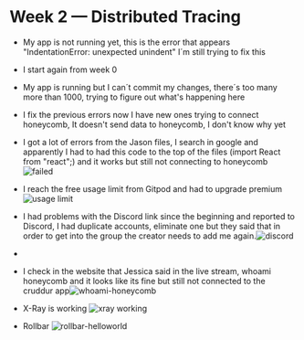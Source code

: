 # Week 2 — Distributed Tracing

- My app is not running yet, this is the error that appears  "IndentationError: unexpected unindent" I´m still trying to fix this
- I start again from week 0
- My app is running but I can´t commit my changes, there´s too many more than 1000, trying to figure out what's happening here
- I fix the previous errors now I have new ones trying to connect honeycomb, It doesn't send data to honeycomb, I don't know why yet
- I got a lot of errors from the Jason files, I search in google and apparently I had to had this code to the top of the files (import React from "react";) and it works but still not connecting to honeycomb![failed](https://user-images.githubusercontent.com/97815671/224149454-42d7e8bd-6ac6-4e4d-aee9-073f73abe44c.jpg)

- I reach the free usage limit from Gitpod and had to upgrade premium![usage limit](https://user-images.githubusercontent.com/97815671/224149485-134a3d7b-fbd4-445d-864b-204932e14bac.jpg)

- I had problems with the Discord link since the beginning and reported to Discord, I had duplicate accounts, eliminate one but they said that in order to get into the group the creator needs to add me again.![discord](https://user-images.githubusercontent.com/97815671/224149794-107fc01a-554b-42bc-a1df-c24abe9cc82c.jpg)
- 
- I check in the website that Jessica said in the live stream, whoami honeycomb and it looks like its fine but still not connected to the cruddur app![whoami-honeycomb](https://user-images.githubusercontent.com/97815671/224150193-1c7eef2b-ef02-4e88-af28-fcfe56645a1f.jpg)

- X-Ray is working ![xray working](https://user-images.githubusercontent.com/97815671/224150497-a3694c5f-aa97-46a3-aae9-9f0d2e8dbde8.jpg)

- Rollbar ![rollbar-helloworld](https://user-images.githubusercontent.com/97815671/224200173-d547fdd4-d125-46b1-a965-e21b7e0b0056.jpg)


